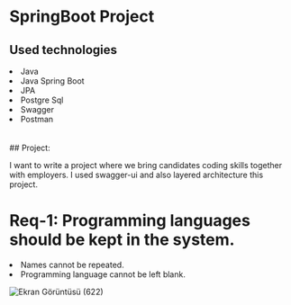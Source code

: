 # SpringBoot Project
## Used technologies
<li>Java</li>
<li>Java Spring Boot</li>
<li>JPA</li>
<li>Postgre Sql</li>
<li>Swagger</li>
<li>Postman</li>
<br><br>
## Project:
<p>I want to write a project where we bring candidates coding skills together with employers.
I used swagger-ui and also layered architecture this project.  </p>
<b><h1>Req-1: Programming languages should be kept in the system.</h1></b>
<li>Names cannot be repeated.</li>
<li>Programming language cannot be left blank.</li>

![Ekran Görüntüsü (622)](https://user-images.githubusercontent.com/54955167/199736187-3cf9a131-606a-40c2-a5d8-cceff77f0b6e.png)


